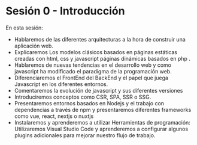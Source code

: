 # Sesión 0 - Introducción

En esta sesión: 
- Hablaremos de las diferentes arquitecturas a la hora de construir una aplicación web. 
- Explicaremos Los modelos clásicos basados en páginas estáticas creadas con html, css y javascript páginas dinámicas basados en php .
- Hablaremos de nuevas tendencias en el desarrollo web y como javascript ha modificado el paradigma de la programación web. 
- Diferenciaremos el FrontEnd del BackEnd y el papel que juega Javascript en los diferentes entornos.
- Comentaremos la evolución de javascript y sus diferentes versiones
- Introduciremos conceptos como CSR, SPA, SSR o SSG. 
- Presentaremos entornos basados en Nodejs y el trabajo con dependencias a través de npm y presentaremos diferentes frameworks como vue, react, nextjs o nuxtjs
- Instalaremos y aprenderemos a utilizar Herramientas de programación: Utilizaremos Visual Studio Code y aprenderemos a configurar algunos plugins adicionales para mejorar nuestro flujo de trabajo.
